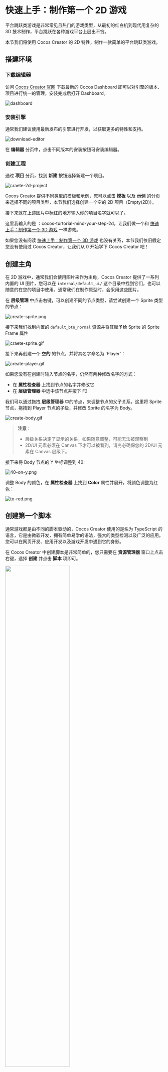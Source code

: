 # 快速上手：制作第一个 2D 游戏

平台跳跃类游戏是非常常见且热门的游戏类型，从最初的红白机到现代用复杂的 3D 技术制作，平台跳跃在各种游戏平台上层出不穷。

本节我们将使用 Cocos Creator 的 2D 特性，制作一款简单的平台跳跃类游戏。

## 搭建环境

### 下载编辑器

访问 [Cocos Creator 官网](https://www.cocos.com/creator-download) 下载最新的 Cocos Dashboard 即可以对引擎的版本、项目进行统一的管理，安装完成后打开 Dashboard。

![dashboard](images/projects.png)

### 安装引擎

通常我们建议使用最新发布的引擎进行开发，以获取更多的特性和支持。

![download-editor](images/download-editor.png)

在 **编辑器** 分页中，点击不同版本的安装按钮可安装编辑器。

### 创建工程

通过 **项目** 分页，找到 **新建** 按钮选择新建一个项目。

![craete-2d-project](images/create-2d-empty.png)

Cocos Creator 提供不同类型的模板和示例，您可以点击 **模板** 以及 **示例** 的分页来选择不同的项目类型，本节我们选择创建一个空的 2D 项目（Empty(2D)）。

接下来就在上述图片中标红的地方输入你的项目名字就可以了。

这里我输入的是 ：cocos-turtorial-mind-your-step-2d，让我们做一个和 [快速上手：制作第一个 3D 游戏](../first-game/index.md) 一样游戏。

如果您没有阅读 [快速上手：制作第一个 3D 游戏](../first-game-2d/index.md) 也没有关系，本节我们依旧假定您没有使用过 Cocos Creator，让我们从 0 开始学下 Cocos Creator 吧！

## 创建主角

在 2D 游戏中，通常我们会使用图片来作为主角，Cocos Creator 提供了一系列内置的 UI 图片，您可以在 `internal/default_ui/` 这个目录中找到它们，也可以随意的在您的项目中使用。通常我们在制作原型时，会采用这些图片。

在 **层级管理** 中点击右键，可以创建不同的节点类型，请尝试创建一个 Sprite 类型的节点：

![create-sprite.png](images/create-sprite.png)

接下来我们找到内置的 `default_btn_normal` 资源并将其赋予给 Sprite 的 Sprite Frame 属性

![craete-sprite.gif](images/create-sprite.gif)

接下来再创建一个 **空的** 的节点，并将其名字命名为 'Player'：

![create-player.gif](images/create-player.gif)

如果您没有在创建时输入节点的名字，仍然有两种修改名字的方式：

- 在 **属性检查器** 上找到节点的名字并修改它
- 在 **层级管理器**  中选中该节点并按下 <kbd>F2</kbd>

我们可以通过拖拽 **层级管理器** 中的节点，来调整节点的父子关系，这里将 Sprite 节点，拖拽到 Player 节点的子级，并修改 Sprite 的名字为 Body。

![create-body.gif](./images/create-body.gif)

> **注意**：
> - 层级关系决定了显示的关系，如果随意调整，可能无法被观察到
> - 2D/UI 元素必须在 Canvas 下才可以被看到，请务必确保您的 2D/UI 元素在 Canvas 层级下。

接下来将 Body 节点的 Y 坐标调整到 40:

![40-on-y.png](images/40-on-y.png)

调整 Body 的颜色，在 **属性检查器** 上找到 **Color** 属性并展开，将颜色调整为红色：

![to-red.png](images/to-red.png)

## 创建第一个脚本

通常游戏都是由不同的脚本驱动的，Cocos Creator 使用的是名为 TypeScript 的语言，它是由微软开发，拥有简单易学的语法，强大的类型检测以及广泛的应用。 您可以在网页开发、应用开发以及游戏开发中遇到它的身影。

在 Cocos Creator 中创建脚本是非常简单的，您只需要在 **资源管理器** 窗口上点击右键，选择 **创建** 并点击 **脚本** 项即可。

<img src='./images/create-fist-script.png' width='64%' height='64%'></img>

通常我们会选择创建一个新的目录来存放这些脚本，接下来我们将创建一个名为 'Scripts' 的目录并新建一个名为 `PlayerController` 的脚本用于控制角色：

![create-scripts.gif](images/create-scripts.gif)

这样由引擎模板创建的脚本为组件，它的代码如下：

```ts
import { _decorator, Component, Node } from 'cc';
const { ccclass, property } = _decorator;

@ccclass('PlayerController')
export class PlayerController extends Component {
    start() {

    }

    update(deltaTime: number) {
        
    }
}
```

**组件** 必须要挂载在某个节点上才会生效，因此尝试将 PlayerController 脚本拖拽到 Player 节点的 **属性检查器上**：

![add-player-controller.gif](images/add-player-controller.gif)

> 您也可以点击 **Add Component** 按钮来添加不同的组件。
> 由于 `Node` 这个类名在 TypeScript 内置库内也有同名的类，因此需要注意在导入时需要确保导入的是 `cc` 命名空间下的 `Node`，代码示例如下：
> `import { _decorator, Component, Node } from 'cc'`

## 制作地图

在 2D 游戏里面，地图同样的也可以用图片来代替。实际上，在 2D 游戏里面绝大多数的可见物都可以用图像来描述。这也是 2D 游戏比 3D 游戏简单的地方，所以通常最开始学习时，我们可以考虑从 2D 部分开始。

我们根据上述创建角色 Body 的步骤创建一个地图块，并将其命名为 Box，并使其大小和角色一致。

- 在 **层级管理器** 里面点击右键创建一个新的精灵（Sprite）节点并选择将 **Sprite Frame** 属性配置为 default_btn_normal
- 修改其名字为 Box

    ![create-box.png](images/create-box.png)

### 预制体

预制体是引擎的一种特殊资源，它可以将节点作为一种资源持久化的保存在 **资源管理器** 里面，这样就可以复用到其他情景。

制作预制体的方法也比较简单，我们只需找到刚刚制作的 Box 节点，拖拽它到 **资源管理器** 里面。

场景内的 Box 节点，运行游戏之前可以将它删除。

![create-box-prefab.gif](images/create-box-prefab.gif)

> 一般来说，我们会用不同的目录来存放不同类型的资源，保持您的工程目录干净整洁是非常好的习惯！

### 保存场景

引擎必须要一个场景才可以正常运行，目前我们编辑的场景是未经保存的，在 **资源管理器** 里面创建一个名为 Scene 的目录用于保存场景：

![scene-dir.png](images/scene-dir.png)

按下 <kbd>Ctrl</kbd> + <kbd>S</kbd>，在首次保存场景时会弹出保存的界面，之后我们输入 game，并将其保存在 Scene 目录下：

![save-scene.png](images/save-scene.png)

此时场景就保存完毕，我们可以在 **资源管理器** 内看到场景资源，以后任何的修改都可以通过按下 <kbd>Ctrl</kbd> + <kbd>S</kbd> 来保存到 game 这个场景内。

![saved-scene.png](images/saved-scene.png)

此时就可以观察到整个场景的状态，红色用于代表玩家而白色代表地面的地块。

![scene.png](images/scene.png)

> 记得随时保存你的场景，以避免在断电或不可预知的情况下的内容丢失。

## 完善角色

虽然我们角色已经制作好了，但是它完全不能动起来，也没有任何代码可以驱动它。因此我们接下来将从这两个方
面努力去完善角色。

### 让角色动起来

对于角色，我们的策略是：

- 当前鼠标被按下时，角色开始跳跃
- 当角色跳跃一定的时间后，结束跳跃过程

因此我们可以在脚本中添加一些方法，用于完善角色的行为：

- 监听鼠标输入

    ```ts
    onMouseUp(event: EventMouse) {}
    ```

- 根据步数跳跃：

    ```ts
    jumpByStep(step: number) {}
    ```

- 根据每次的更新来计算角色最新的位置：

    ```ts
    update (deltaTime: number) {}
    ```

接下来我们来完善这些方法：

#### 监听输入

Cocos Creator 支持鼠标、键盘、触摸以及游戏手柄等硬件，并将其封装在了 `input` 这个类里面，我们可以通过如下的代码来监听输入：

```ts
start () {
    input.on(Input.EventType.MOUSE_UP, this.onMouseUp, this);
}
```

> `input` 和 `Input` 是实例和类型的区别。

上述代码将监听鼠标弹起的事件并调用 `onMouseUp` 这个方法。

在 `onMouseUp` 这个方法内，我们通过判断鼠标是左键还是右键被按下，来确定要跳几步：

```ts
onMouseUp(event: EventMouse) {
    if (event.getButton() === 0) {
        this.jumpByStep(1);
    } else if (event.getButton() === 2) {
        this.jumpByStep(2);
    }
}
```

`getButton` 方法会在鼠标左键被按下时返回 0，而右键则是 2。

#### 移动角色

对于大多数游戏角色来说，动起来的概念就是将其位置发生变化，对于匀速移动的物体，它移动后的位置应该是如下描述的：

```txt
P_1 = P_0 + v*t
```

> 也就是 最终位置 = 当前位置 + 平均速度 * 时间间隔

因此我们可以通过计算上一次物体的位置，再加上速度和时间的乘积即可。而时间间隔我们采用 `update` 方法里面的 `deltaTime` 参数。

```ts
update (deltaTime: number) {}
```

> `update` 方法会被引擎以一定的时间间隔调用，比如帧率为 30 每秒时，则每秒会调用 `update` 30 次，这个方法的作用是为了能够通过特定的时间间隔来尽量模拟现实中时间连续的现象。

这里我们整理下角色移动所需要的一些信息：

- 是否开始跳跃： `_startJump`，用于判断角色是否在跳跃状态
- 跳跃步数：一步或者两步 `_jumpStep`，用于记录鼠标的输入，并将其转化为数值。因为我们规定角色最多只能跳两步，那么它可能是 1 或者 2。
- 跳跃时间：`_jumpTime`，这个数值类型的变量用于记录整个跳跃的时长
- 当前的跳跃时间：`_curJumpTime`，每次跳跃前，将这个值置为 0，在更新时进行累计并和 `_jumpTime` 进行对比，如果超过了 `_jumpTime`，那么我们认为角色完成了一次完整的跳跃
- 移动速度：`_curJumpSpeed`，用于记录跳跃时的移动速度
- 当前的位置：`_curPos`，记录和计算角色的当前位置
- 位移： `_deltaPos`，每一帧我们都需要记录下位置和时间间隔的乘积，我们将用它来存储计算结果
- 目标位置：`_targetPos`，最终的落点，我们将在跳跃结束时将角色移动这个位置以确保最终的位置正确，这样可以处理掉某些误差的情况

在 PlayerController 中添加上述的属性：

```ts
private _startJump: boolean = false;
private _jumpStep: number = 0;
private _curJumpTime: number = 0;
private _jumpTime: number = 0.1;
private _curJumpSpeed: number = 0;
private _curPos: Vec3 = new Vec3();
private _deltaPos: Vec3 = new Vec3(0, 0, 0);
private _targetPos: Vec3 = new Vec3();   
```

那么我们要做的事情很容易这么做：

- 在 `jumpByStep` 里面计算出角色要移动所必须的信息
- 在 `update` 里面执行角色运动的行为

那么代码就可以填充为：

```ts
jumpByStep(step: number) {
    if (this._startJump) {
        return;
    }
    this._startJump = true;  // 标记开始跳跃
    this._jumpStep = step; // 跳跃的步数 1 或者 2
    this._curJumpTime = 0; // 重置开始跳跃的时间
    this._curJumpSpeed = this._jumpStep / this._jumpTime; // 根据时间计算出速度
    this.node.getPosition(this._curPos); // 获取角色当前的位置
    Vec3.add(this._targetPos, this._curPos, new Vec3(this._jumpStep, 0, 0));    // 计算出目标位置
}
```

Vec3 是 三维矢量 Vector3 的缩写，这个类会提供三维矢量的存储和一些计算的方法。其中 `Vec3.add` 是它提供的静态方法，用于计算两个向量相加，并将结果存储在第一个参数 `_targetPos` 里面。

不是 2D 游戏吗？为什么要操作 Vector3。虽然我们在编辑器看到的位置信息都是 2D 的但是在引擎中的计算都是实际上以 3D 为基础的，因此在计算是都会采用三维矢量作为运算位置的基础。

接下来将计算在跳跃状态下，角色的移动，非跳跃状态我们什么都不做保持静止就可以：

```ts
update (deltaTime: number) {
    if (this._startJump) {
        this._curJumpTime += deltaTime; // 累计总的跳跃时间
        if (this._curJumpTime > this._jumpTime) { // 当跳跃时间是否结束
            // end 
            this.node.setPosition(this._targetPos); // 强制位置到终点
            this._startJump = false;               // 清理跳跃标记
        } else {
            // tween
            this.node.getPosition(this._curPos); 
            this._deltaPos.x = this._curJumpSpeed * deltaTime; //每一帧根据速度和时间计算位移
            Vec3.add(this._curPos, this._curPos, this._deltaPos); // 应用这个位移
            this.node.setPosition(this._curPos); // 将位移设置给角色
        }
    }
}
```

此时如果点击 ![preview-menu.png](images/preview-menu.png) 已经可以看到角色的运动了。

![without-scale.gif](images/without-scale.gif)

需要注意一点，在 2D 世界里面，如果位移一个单位，那么这个位置不会很明显，这是因为我们的 Cavans 设定为  960 x 640, 因此横向移动 1 个单位，它相当于移动 Canvas 的 1/960。

因此我们要对移动的单位进行放大，这里可以在 PlayerController 上面添加一个用于记录放大比的常量：

```ts

export const BLOCK_SIZE = 40; // 添加一个放大比

@ccclass("PlayerController")
// 其他代码略
```

注意这里我们添加了一个常量 `BLOCK_SIZE` 并使其等于 40 和角色以及方块的大小一致。

将 `jumpByStep` 修改为：

```ts
jumpByStep(step: number) {
    if (this._startJump) {
        return;
    }
    this._startJump = true;
    this._jumpStep = step;
    this._curJumpTime = 0;
    this._curJumpSpeed = this._jumpStep * BLOCK_SIZE/ this._jumpTime;
    this.node.getPosition(this._curPos);
    Vec3.add(this._targetPos, this._curPos, new Vec3(this._jumpStep* BLOCK_SIZE, 0, 0));    
}
```

再次启动游戏可以看到正常的移动速度了：

![with-scale.gif](images/with-scale.gif)

此时 `PlayerController` 代码如下：

```ts
import { _decorator, Component, Vec3, EventMouse, input, Input } from "cc";
const { ccclass, property } = _decorator;

export const BLOCK_SIZE = 40;

@ccclass("PlayerController")
export class PlayerController extends Component {

    private _startJump: boolean = false;
    private _jumpStep: number = 0;
    private _curJumpTime: number = 0;
    private _jumpTime: number = 0.1;
    private _curJumpSpeed: number = 0;
    private _curPos: Vec3 = new Vec3();
    private _deltaPos: Vec3 = new Vec3(0, 0, 0);
    private _targetPos: Vec3 = new Vec3();

    start () {
        input.on(Input.EventType.MOUSE_UP, this.onMouseUp, this);
    }

    reset() {
    }   

    onMouseUp(event: EventMouse) {
        if (event.getButton() === 0) {
            this.jumpByStep(1);
        } else if (event.getButton() === 2) {
            this.jumpByStep(2);
        }

    }

    jumpByStep(step: number) {
        if (this._startJump) {
            return;
        }
        this._startJump = true;
        this._jumpStep = step;
        this._curJumpTime = 0;
        this._curJumpSpeed = this._jumpStep * BLOCK_SIZE/ this._jumpTime;
        this.node.getPosition(this._curPos);
        Vec3.add(this._targetPos, this._curPos, new Vec3(this._jumpStep* BLOCK_SIZE, 0, 0));    
    }
   
    update (deltaTime: number) {
        if (this._startJump) {
            this._curJumpTime += deltaTime;
            if (this._curJumpTime > this._jumpTime) {
                // end
                this.node.setPosition(this._targetPos);
                this._startJump = false;              
            } else {
                // tween
                this.node.getPosition(this._curPos);
                this._deltaPos.x = this._curJumpSpeed * deltaTime;
                Vec3.add(this._curPos, this._curPos, this._deltaPos);
                this.node.setPosition(this._curPos);
            }
        }
    }
}
```

### 制作动画

Cocos Creator 支持多种动画效果，比如常见的关键帧动画、Spine 以及龙骨等动画格式。

通常我们在制作 2D 动画时，有几种办法：

- 关键帧动画：通过引擎制作，常用于如 UI 动画、序列帧动画等
- 骨骼动画：通过第三方 2D 动作制作工具导出并使用

本教程中我们会使用关键帧动画来制作角色的跳跃效果。

首先在角色的 Body 节点上，增加一个 Animation 的组件：

![add-animation.png](images/add-animation.png)

在 **资源管理器** 内新建 Animation 的目录，并创建一个名为 oneStep 的动画剪辑。

![create-clip-onestep.gif](images/create-clip-onestep.gif)

在 **层级管理器** 里面选中 Body 节点，并将 oneStep 拖拽到 **Clips** 属性上：

![assign-clip.gif](images/assign-clip.gif)

在编辑器下方控制台处切换到 **动画** 分页并点击下方的 **进入编辑模式** 按钮：

![enter-anim-editing-mode.png](images/enter-anim-editing-mode.png)

在动画编辑器里面，可以添加不同的动画轨道。

![add-position-track.png](images/add-position-track.png)

添加完成 postion 这个轨道以后，就可以添加不同的关键帧，添加方式也比较简单，我们可以在编辑模式下，只要在场景中或者属性检查器内修改物体的位置，此时如果动画轨道上没有关键帧，则会在轨道上添加一个新的关键帧。

这里我们将指向当前帧的指针拖拽到不同位置，并改变物体的位置，此时就会创建新的关键帧。

![add-keyframes.gif](images/add-keyframes.gif)

布局下列的关键帧：

- 0 帧：位置信息为：[0,40]
- 10 帧: 位置信息为：[0,120]
- 20 帧: 位置信息为：[0,40]

> 记得点击 **保存** 按钮对动画剪辑进行保存。

可以通过点击 **播放** 按钮在场景中预览动画。

![preview-oneStep.gif](images/preview-oneStep.gif)

参考 oneStep 动画的制作过程，制作 twoStep 动画。

![create-twostep.gif](images/create-twostep.gif)

### 播放动画

在制作好动画之后，我们可以驱动 PlayerController 来播放动画，播放动画的代码很简单：

```ts
animation.play('oneStep');
```

- animation 是 Body 动画的动画组件的 ‘引用’。
- play 指的是播放动画的方法，它的参数是我们之前创建好的 oneStep 这个动画剪辑，在 Cocos Creator 中，如果要播放对应的动画，必须将该动画配置在 Animation 组件的 Clips 属性内

在 PlayerController 中将如下的代码：

```ts
@property(Animation)
BodyAnim:Animation = null;
```

添加的位置如下：

```ts
@ccclass("PlayerController")
export class PlayerController extends Component {

    @property(Animation)
    BodyAnim:Animation = null;
    ...
}
```

注意：如果发现 Aniamtion 无法拖动或不显示，请检查该文件的 import 段是否已添加 Animation 的导入，代码示例如下：

```ts
import { Animation } from "cc";
```

这里我们给 BodyAnim 添加了一个名为 `@property` 的属性，这样的语法被称为 [装饰器](../../scripting/decorator.md)，这里的 `@property` 可以帮助编辑器，使其将 BodyAnim 在编辑器内视为 Animation 类型。

如果这里代码没有编译通过，请查看是否有 `const { ccclass, property } = _decorator;` 代码，这里的语句将会正确的将 `property` 方法导出，完整的导出如下：

```ts
import { _decorator, Component, Vec3, EventMouse, input, Input, Animation } from "cc";
const { ccclass, property } = _decorator;

```

> **注意**：TypeScript 的内置库和 Cocos Creator 都有名为 Animation 的类，请确保上述代码中 `import { ... } from "cc"` 包含 Animation。

在 `jumpByStep` 方法内，添加如下的代码：

```ts
if (this.BodyAnim) {
    if (step === 1) {
        this.BodyAnim.play('oneStep');
    } else if (step === 2) {
        this.BodyAnim.play('twoStep');
    }
}
```

此时的 `jumpByStep` 看起来是这样的：

```ts
jumpByStep(step: number) {
    if (this._startJump) {
        return;
    }
    this._startJump = true;
    this._jumpStep = step;
    this._curJumpTime = 0;
    this._curJumpSpeed = this._jumpStep * BLOCK_SIZE/ this._jumpTime;
    this.node.getPosition(this._curPos);
    Vec3.add(this._targetPos, this._curPos, new Vec3(this._jumpStep* BLOCK_SIZE, 0, 0));  
    
    if (this.BodyAnim) {
        if (step === 1) {
            this.BodyAnim.play('oneStep');
        } else if (step === 2) {
            this.BodyAnim.play('twoStep');
        }
    }
}
```

回到编辑器，此时可以通过拖拽的方式添加 BodyAnim 到 PlayerController 上：

![assign-body-anim.gif](images/assign-body-anim.gif)

点击运行游戏，点击鼠标都可以看到角色正常的跳起来：

![preview-anim.gif](images/preview-anim.gif)

如果仔细观察的话，现在我们使用的是统一的 `_jumpTime = 0.1`，实际上两个动画的时长并不一致，因此可以看到如上图奇怪的动画效果，可以通过获取动画剪辑的时长来动态调整 `_jumpTime`。
这里举个例子：

```ts
const oneStep = 'oneStep';
const state = this.BodyAnim.getState(oneStep);        
this._jumpTime = state.duration;
```

twoStep 动画和上文代码类似，最终的 `jumpByStep` 方法如下所示：

```ts
jumpByStep(step: number) {
    if (this._startJump) {
        return;
    }
    this._startJump = true;
    this._jumpStep = step;
    this._curJumpTime = 0;

    const clipName = step == 1 ? 'oneStep' : 'twoStep';
    const state = this.BodyAnim.getState(clipName);
    this._jumpTime = state.duration;

    this._curJumpSpeed = this._jumpStep * BLOCK_SIZE/ this._jumpTime;
    this.node.getPosition(this._curPos);
    Vec3.add(this._targetPos, this._curPos, new Vec3(this._jumpStep* BLOCK_SIZE, 0, 0));  
    
    if (this.BodyAnim) {
        if (step === 1) {
            this.BodyAnim.play('oneStep');
        } else if (step === 2) {
            this.BodyAnim.play('twoStep');
        }
    }
}
```

> 这里使用到了三元表达式 `condition ? A:B` 相当于条件满足时调用 A 反之调用 B

![jumptime-with-duration.gif](images/jumptime-with-duration.gif)

## 游戏管理器（GameManager）

在游戏中，我们可以通过手动布置 Box 节点来生成地图，但是这样的话地图就是固定了，为了让每次开始游戏的地图有变化并为玩家提供一些惊喜，可以选择通过动态生成方块的方式来创建地图。

这样我们就需要将生成的过程和结果保存起来，一般情况为了保存游戏的数据，我们需要创建一些类来辅助这类工作。这样的类我们称之为 **Manager** 管理器。

在 **资源管理器** 的 **Scripts** 目录内，点击右键创建新的 TypeScript 组件并将其命名为： **GameManager**。

> 在 Cocos Creator 内创建组件时会同时确定组件内根据模板生成的内容。
> 如果您在不熟悉的情况下输入了错误的名字，可以选择删除再重新创建一个新的文件。
> 如果只是修改文件名，不修改里面的内容，会导致类名与文件名不一致，而无法在 **属性检查器** 内找到对应的类。

创建好 GameManager 之后，我们可以将其挂载在场景内任何一个节点上，但出于清晰的考虑我们一般会选择创建一个同名的节点，并将 GameManager 挂载在它上面：

![create-game-manager.png](images/create-game-manager.png)

首先我们需要让 GameManager 知道它应该用哪个资源作为地图块来创建，因此我们可以在代码中添加 `boxPrefab` 来指向我们之前已经创建好的 Box 预制体。

```ts
@property({type: Prefab})
public boxPrefab: Prefab|null = null;
```

> @property 依旧是装饰器的用法，如果你不记得了，可以回到之前角色 **播放动画** 部分。

将上述的代码添加下如下位置：

```ts
import { _decorator, Component, Prefab } from 'cc';
const { ccclass, property } = _decorator;

@ccclass('GameManager')
export class GameManager extends Component {

    @property({type: Prefab})
    public boxPrefab: Prefab|null = null;

    start(){}

    update(dt: number): void {
        
    }
}
```

之后回到编辑器并将 Box 预制体拖拽到 GameManager 上：

![assign-box-prefab.gif](images/assign-box-prefab.gif)

我们可以用一个数值类型的数组来存储当前的位置到底是方块还是坑，但实际上有更好的办法，我们声明如下的枚举，用 `BT_NONE` 来表示坑，而 `BT_STONE` 来表示方块，这样的表示会让我们的代码更加的易读。

```ts
enum BlockType{
    BT_NONE,
    BT_STONE,
};
```

在 TypeScript 里面您可以将这个枚举放在类的上面，这样可以确保 GameManager 可以访问它，同时由于没有添加 export 关键字，这意味着这个枚举只有在 GameManager.ts 这个模块内才可以访问。

接下来我们需要生成并记录下地图的生成情况，可以声明如下的成员变量来存储它们，同时如果想要在编辑器里面配置初始化时道路的长度，可以声明一个变量 `roadLength` 来记录：

```ts
import { _decorator, CCInteger, Component, Prefab } from 'cc';
const { ccclass, property } = _decorator;

enum BlockType{
    BT_NONE,
    BT_STONE,
};

@ccclass('GameManager')
export class GameManager extends Component {

    @property({type: Prefab})
    public boxPrefab: Prefab|null = null;
    @property({type: CCInteger})
    public roadLength: number = 50;
    private _road: BlockType[] = [];

    start() {
       
    }  
}
```

> 用数组来存储这些地图数据是很好的主意，因为数组可以进行快速的访问，我们可以通过索引很快查询到某个位置是方块还是坑。

填充地图的流程是这样的：

- 每次生成时，需要将上次的结果清除
- 第一个地块永远是方块，保证角色不会掉下去
- 由于我们的角色可以选择跳 1 个方块或者 2 个方块，和某个戴红帽子穿背带裤家伙比起来太弱鸡了，因此坑最多不应该连续超过 2 个，也就意味着如果前面 1 个地块是坑，那么接下来的地块必须是方块

接下来为 `GameManager` 添加几个方法：

- 生成地图的方法：

    ```ts
    generateRoad() {

        this.node.removeAllChildren();

        this._road = [];
        // startPos
        this._road.push(BlockType.BT_STONE);

        for (let i = 1; i < this.roadLength; i++) {
            if (this._road[i - 1] === BlockType.BT_NONE) {
                this._road.push(BlockType.BT_STONE);
            } else {
                this._road.push(Math.floor(Math.random() * 2));
            }
        }
        
        for (let j = 0; j < this._road.length; j++) {
            let block: Node | null = this.spawnBlockByType(this._road[j]);
            if (block) {
                this.node.addChild(block);
                block.setPosition(j * BLOCK_SIZE, 0, 0);
            }
        }
    }
    ```

    > `Math.floor`： 这个方法是 TypeScript 数学库的方法之一：我们知道 floor 是地板的意思，这表示取这个方法参数的 "地板"，也就是向下取整。
    > `Math.random`：同样 random 也是标准数学库的方法之一，用于随机一个 0 到 1 之间的小数，注意取值范围是 [0, 1)。
    > 所以 `Math.floor(Math.random() * 2)` 这段代码的意思很简单，就是从 [0, 2) 中随机取 1个数并向下取整，得到的结果是 0 或者 1，恰好和 枚举 `BlockType` 中声明的 `BT_NONE` 和 `BT_STONE` 对应。
    > 顺便说一句，在 TypeScript 的枚举中，如果你没有给枚举赋值，那么枚举的值会顺序的从 0 开始分配。

    通过 `spawnBlockByType` 来生成新的方块并将它通过 `setPosition` 方法放置到合适的位置。

    > 在 Cocos Creator 中，设置节点的位置需要使用 `setPosition` 方法或者 `set position` 这样的读取器。

- 根据 `BlockType` 生成方块：

    ```ts
    spawnBlockByType(type: BlockType) {
        if (!this.boxPrefab) {
            return null;
        }

        let block: Node|null = null;
        switch(type) {
            case BlockType.BT_STONE:
                block = instantiate(this.boxPrefab);
                break;
        }

        return block;
    }
    ```

    通过 `BlockType` 来确定是否要真的创建这个方块，当然只在 `type` 为 `BT_STONE` 的时候我们通过 `instantiate` 方法来创建方块，其他情况下，返回一个空值。

    > `instantiate`: 是 Cocos Creator 提供的克隆预制体的方法。当然它不仅能克隆预制体，你甚至可以用它克隆别的类型比如某个对象！

此时如果我们在 `GameManager` 的 `start` 内调用 `generateRoad` 来创建地图：

```ts
start() {
    this.generateRoad()
}  
```

运行游戏后可以观察到地图的生成的情况：

![gen-road.png](images/gen-road.png)

## 相机和卷轴

2D 横版游戏中必须要处理卷轴问题，所谓的卷轴就是相机随着角色的运动而运动，导致看到的场景不太一样的情况。

为了实现卷轴，我们需要允许 Camera 可以移动并不在强制和 Canvas 对齐，取消 Canvas 节点上 `cc.Canvas` 组件的 **Align Canvas With Screen** 属性：

![setup-scroll.gif](./images/setup-scroll.gif)

此时运行游戏就可以观察到相机的跟随情况：

![scroll.gif](images/scroll.gif)

## 菜单制作

对于大多数游戏来说，UI 都是比较重要的部分，通过 UI 的提示，可以让玩家知道某些游戏内的信息，让玩家选择不同的游戏策略。

2D 游戏类型下，我们本身有一个名为 Canvas 的节点的，但是这个节点我们将只会拿它来作为角色、地图和游戏逻辑的父节点。因为 Cavans 的相机会移动，如果依然使用 Canvas 的相机，会导致 UI 无法渲染，所以我们必须创建一个新的 Canvas 来作为 UI 的容器。

在 **层级管理器** 中点击右键选择创建一个新的 Canvas 并将其命名为 UICanvas：

![create-ui-canvas.png](images/create-ui-canvas.png)

![ui-canvas.png](images/ui-canvas.png)

在 UICanvas 上点击右键并创建一个空的节点命名为 'StartMenu'，并在 StartMenu 节点下创建一个按钮将其子节点 Label 的 **String** 属性修改为 Play。

![create-start-menu.png](images/create-start-menu.png)

之后可以添加一个背景框和一些文本提示用于提示用户游戏的操作是怎么样的：

选中 StartMenu 点击右键创建一个 Sprite，将其名字修改为 Bg，从 **资源管理器** 的 internal 目录内，找到 default_panel 资源并赋予给 Bg 的 **Sprite Frame** 属性，调整 **Type** 为 **SLICED**，并调整好 Bg 的 UITransform 内的 Content Size 属性：

![create-bg.gif](images/create-bg.gif)

在 StartMenu 下方创建一个名为 Title 的 Label，并修改其属性如下所示：

![create-title.png](images/create-title.png)

继续创建一些 Label 用于描述游戏的玩法：

![create-tip.png](images/create-tip.png)

同理添加一个 Label 用于代表角色走了几步，注意 Step 这个 Label 不要作为 StartMenu 的子节点：

![step.png](images/step.png)

接下来我们就可以完善整个游戏逻辑。

## 游戏状态

我们游戏有三种状态，初始化、游戏中、游戏重置或者结算，和下棋类似，大部分游戏都可以粗略分解为这样的三个状态。

因此我们也可以定义这样的枚举来描述游戏状态。

```ts
enum GameState{
    GS_INIT,
    GS_PLAYING,
    GS_END,
};
```

将上述的代码放在枚举 `BlockType` 附近。

这里我们为 GameManager 添加一个 `setCurState` 的方法提供给外界，使其可以用于控制游戏的状态：

```ts
setCurState (value: GameState) {
    switch(value) {
        case GameState.GS_INIT:            
            break;
        case GameState.GS_PLAYING:           
            break;
        case GameState.GS_END:
            break;
    }
}
```

添加一个 `init` 方法用于表示进入到 GS_INIT 时游戏的处理：

```ts
init() {}
```

同时在 `setCurState` 的时候调用它：

```ts
setCurState (value: GameState) {
    switch(value) {
        case GameState.GS_INIT:            
            this.init();
            break;
        case GameState.GS_PLAYING:           
            break;
        case GameState.GS_END:
            break;
    }
}
```

为了在游戏开始时不让用户操作角色，而在游戏进行时让用户操作角色，我们需要动态地开启和关闭角色对鼠标消息的监听。在 `PlayerController` 脚本中做如下修改：

```ts
start () {
    //input.on(Input.EventType.MOUSE_UP, this.onMouseUp, this);
}

setInputActive(active: boolean) {
    if (active) {
        input.on(Input.EventType.MOUSE_UP, this.onMouseUp, this);
    } else {
        input.off(Input.EventType.MOUSE_UP, this.onMouseUp, this);
    }
}
```

此时的 GameManager 看起来是这样的：

```ts
import { _decorator, CCInteger, Component, instantiate, Node, Prefab } from 'cc';
import { BLOCK_SIZE, PlayerController } from './PlayerController';
const { ccclass, property } = _decorator;

enum BlockType{
    BT_NONE,
    BT_STONE,
};

enum GameState{
    GS_INIT,
    GS_PLAYING,
    GS_END,
};

@ccclass('GameManager')
export class GameManager extends Component {

    @property({type: Prefab})
    public boxPrefab: Prefab|null = null;
    @property({type: CCInteger})
    public roadLength: number = 50;
    private _road: BlockType[] = [];

    start() {
        this.setCurState(GameState.GS_INIT); // 第一初始化要在 start 里面调用
    }    

    init() {       
        this.generateRoad();        
    }

    setCurState (value: GameState) {
        switch(value) {
            case GameState.GS_INIT:
                this.init();
                break;
            case GameState.GS_PLAYING:                
                
                break;
            case GameState.GS_END:
                break;
        }
    }

    generateRoad() {

        this.node.removeAllChildren();

        this._road = [];
        // startPos
        this._road.push(BlockType.BT_STONE);

        for (let i = 1; i < this.roadLength; i++) {
            if (this._road[i - 1] === BlockType.BT_NONE) {
                this._road.push(BlockType.BT_STONE);
            } else {
                this._road.push(Math.floor(Math.random() * 2));
            }
        }
        
        for (let j = 0; j < this._road.length; j++) {
            let block: Node | null = this.spawnBlockByType(this._road[j]);
            if (block) {
                this.node.addChild(block);
                block.setPosition(j * BLOCK_SIZE, 0, 0);
            }
        }
    }

    spawnBlockByType(type: BlockType) {
        if (!this.boxPrefab) {
            return null;
        }

        let block: Node | null = null;
        switch (type) {
            case BlockType.BT_STONE:
                block = instantiate(this.boxPrefab);
                break;
        }

        return block;
    }
}
```

接下来我们分析下在每个状态下所需要处理的事情：

- GS_INIT：状态下需要初始化地图、将角色放回到初始点、显示游戏的UI，因此在属性中下列属性：

    ```ts
    @property({ type: Node })
    public startMenu: Node | null = null; // 开始的 UI
    @property({ type: PlayerController }) 
    public playerCtrl: PlayerController | null = null; // 角色控制器
    @property({type: Label}) 
    public stepsLabel: Label|null = null; // 计步器
    ```

    在 `init` 方法中需要做如下的处理：

    ```ts
    init() {       
        if (this.startMenu) {
            this.startMenu.active = true;
        }

        this.generateRoad();

        if (this.playerCtrl) {
            this.playerCtrl.setInputActive(false);
            this.playerCtrl.node.setPosition(Vec3.ZERO);
            this.playerCtrl.reset();
        }
    }
    ```

    init 时我们先显示 StartMenu、创建地图以及重设角色的位置和状态并禁用角色输入。

- GS_PLAYING：在状态下隐藏 StartMenu、重设计步器的数值以及启用用户输入：

    ```ts
    if (this.startMenu) {
        this.startMenu.active = false;
    }

    if (this.stepsLabel) {
        this.stepsLabel.string = '0';   // 将步数重置为0
    }

    setTimeout(() => {      //直接设置active会直接开始监听鼠标事件，做了一下延迟处理
        if (this.playerCtrl) {
            this.playerCtrl.setInputActive(true);
        }
    }, 0.1);
    ```

- GS_END：暂时没有什么好添加的，当然您可以根据喜好添加一些结算用的逻辑让游戏看起来更完善

回到编辑器，绑定好 GameManager 需要的属性：

![bind-manager.png](images/bind-manager.png)

### 绑定按钮事件

在 GameManager 内添加如下的方法，用于响应 Play 按钮按下的事件：

```ts
onStartButtonClicked() {    
    this.setCurState(GameState.GS_PLAYING);
}
```

回到编辑器，找到开始按钮，并在 **Click Events** 属性后的输入框内输入 1，然后找到 GameManager 节点并拖拽到下方的 cc.Node 属性内，之后从第二栏的下拉中找到 GameManager 脚本，再从第三栏中选择 `onStartButtonClicked` 事件。

![click-event.gif](images/click-event.gif)

此时已可以正常的开始玩游戏：
> #### 注意：如果你运行游戏后发现 UI 出现重影，请查阅本文的 `层级` 章节解决问题。

![start-game-without-result.gif](./images/start-game-without-result.gif)

接下来就来处理掉到坑里后游戏失败的情况。

### 监听跳跃结束

在 PlayerController 里面添加一个属性用于记录角色当前为多少步：

```ts
private _curMoveIndex: number = 0;
```

在 `reset` 方法中重置这个属性：

```ts
reset() {
    this._curMoveIndex = 0;
    this.node.getPosition(this._curPos);
    this._targetPos.set(0,0,0);
}   
```

在 `jumpByStep` 中将这个步数增加，每次的增量是输入的步数：

```ts
jumpByStep(step: number) {
    if (this._startJump) {
        return;
    }
    this._startJump = true;
    this._jumpStep = step;
    this._curJumpTime = 0;
    this._curJumpSpeed = this._jumpStep * BLOCK_SIZE/ this._jumpTime;
    this.node.getPosition(this._curPos);
    Vec3.add(this._targetPos, this._curPos, new Vec3(this._jumpStep* BLOCK_SIZE, 0, 0));  
    
    if (this.BodyAnim) {
        if (step === 1) {
            this.BodyAnim.play('oneStep');
        } else if (step === 2) {
            this.BodyAnim.play('twoStep');
        }
    }

    this._curMoveIndex += step;
}
```

在 PlayerController 中添加一个监听跳跃结束的方法：

```ts
onOnceJumpEnd() {
    this.node.emit('JumpEnd', this._curMoveIndex);
}
```

该方法派发了一个名为 `JumpEnd` 的事件，并将 `_curMoveIndex` 作为参数传递出去。

并在 PlayerController 的 `update` 方法中调用：

```ts
update (deltaTime: number) {
    if (this._startJump) {
        this._curJumpTime += deltaTime;
        if (this._curJumpTime > this._jumpTime) {
            // end
            this.node.setPosition(this._targetPos);
            this._startJump = false;      
            this.onOnceJumpEnd();        
        } else {
            // tween
            this.node.getPosition(this._curPos);
            this._deltaPos.x = this._curJumpSpeed * deltaTime;
            Vec3.add(this._curPos, this._curPos, this._deltaPos);
            this.node.setPosition(this._curPos);
        }
    }
}
```

回到 GameManager 并增加以下的处理：

- 增加一个 `onPlayerJumpEnd` 的方法

    ```ts
    onPlayerJumpEnd(moveIndex: number) {
     
    }
    ```

- 在 `start` 中监听 `` 的事件：

    ```ts
    start() {        
        this.setCurState(GameState.GS_INIT);
        this.playerCtrl?.node.on('JumpEnd', this.onPlayerJumpEnd, this);
    }
    ```

    可以看到这里我们使用的 `this.playerCtrl?.node` 也就是 PlayerController 的节点来接收事件，在 Cocos Creator 中，某个节点派发的事件，只能用这个节点的引用去监听。

- 增加一个用于判定角色是否跳跃到坑或者跳完所有地块的方法：

    ```ts
    checkResult(moveIndex: number) {
        if (moveIndex < this.roadLength) {
            if (this._road[moveIndex] == BlockType.BT_NONE) {   //跳到了空方块上
                
                this.setCurState(GameState.GS_INIT)
            }
        } else {    // 跳过了最大长度            
            this.setCurState(GameState.GS_INIT);
        }
    }
    ```

- 填充 `onPlayerJumpEnd` 如下：

    ```ts
    onPlayerJumpEnd(moveIndex: number) {
        if (this.stepsLabel) {
            this.stepsLabel.string = '' + (moveIndex >= this.roadLength ? this.roadLength : moveIndex);
        }
        this.checkResult(moveIndex);
    }
    ```

    上述的方法更新的计步器并检查角色是调到坑里面还是跳所有的方块，如果满足这两个条件，则重置整个游戏逻辑。

## 层级

在 2D 中我们需要小心的规划物体的层级以确保显示正确的内容。

此时如果我们启动游戏，则可以看到重叠的现象，这是因为 UICanvas 下的相机也绘制了 Canvas 下的内容：

![layer-error.png](images/layer-error.png)

为了解决这个问题我们可以做如下的处理：

- 将 Canvas 下相关的节点层级修改为 DEFAULT：

    ![layer-default.png](images/layer-default.png)

- 将 Box 这个资源的层级修改为 DEFAULT：

    ![box-layer.png](images/box-layer.png)

    双击该预制体就可以进入到预制体编辑器界面，修改后记得点击场景视图内的 **保存** 按钮保存预制体的变更。

    ![save-prefab.png](images/save-prefab.png)

- 修改 Canvas/Player 下的 Camera 的 **Visibility** 属性如下：

    ![cavans-camera.png](images/cavans-camera.png)

- 修改 UICavans 下的 Camera 如下：

    ![images/uicanvas-camera.png](images/uicanvas-camera.png)

再次启动游戏则显示正常：

![after-layer-setting.gif](images/after-layer-setting.gif)

## 更多功能

接下来您可以处理更多的游戏功能，比如将主角替换为序列关键帧或者通过龙骨/Spine 制作的动画，亦或者增加一些玩法和特效等等。

## 总结

至此，我们的游戏核心逻辑就全部完成了，最后我们稍微梳理下一些需要注意的地方：

- 2D / UI 节点必须放在 Canvas 下面才会显示（实际上是 RenderRoot2D，因为 Canvas 继承自 RenderRoot2D）
- 小心规划物体的层级，需要调整相机的 **Visiblity** 属性来让不同的 Canvas 分开渲染

到此为止，如果您还觉得有困难的话，或有任何意见和建议，欢迎您在 [论坛](https://forum.cocos.org/) 或 [GIT](https://github.com/cocos/cocos-docs) 联系我们。

如果您想让您的项目在移动端设备上运行，我们也准备了 [监听触摸事件](touch.md) 可以用于监听触摸事件。

## 完整代码

PlayerController：

```ts
import { _decorator, Component, Vec3, EventMouse, input, Input, Animation } from "cc";
const { ccclass, property } = _decorator;

export const BLOCK_SIZE = 40;

@ccclass("PlayerController")
export class PlayerController extends Component {

    @property(Animation)
    BodyAnim:Animation = null;

    private _startJump: boolean = false;
    private _jumpStep: number = 0;
    private _curJumpTime: number = 0;
    private _jumpTime: number = 0.1;
    private _curJumpSpeed: number = 0;
    private _curPos: Vec3 = new Vec3();
    private _deltaPos: Vec3 = new Vec3(0, 0, 0);
    private _targetPos: Vec3 = new Vec3();   
    private _curMoveIndex: number = 0;
    start () {
        //input.on(Input.EventType.MOUSE_UP, this.onMouseUp, this);
    }

    setInputActive(active: boolean) {
        if (active) {
            input.on(Input.EventType.MOUSE_UP, this.onMouseUp, this);
        } else {
            input.off(Input.EventType.MOUSE_UP, this.onMouseUp, this);
        }
    }

    reset() {
        this._curMoveIndex = 0;
        this.node.getPosition(this._curPos);
        this._targetPos.set(0,0,0);
    }   

    onMouseUp(event: EventMouse) {
        if (event.getButton() === 0) {
            this.jumpByStep(1);
        } else if (event.getButton() === 2) {
            this.jumpByStep(2);
        }

    }

    jumpByStep(step: number) {
        if (this._startJump) {
            return;
        }
        this._startJump = true;
        this._jumpStep = step;
        this._curJumpTime = 0;

        const clipName = step == 1 ? 'oneStep' : 'twoStep';
        const state = this.BodyAnim.getState(clipName);
        this._jumpTime = state.duration;

        this._curJumpSpeed = this._jumpStep * BLOCK_SIZE/ this._jumpTime;
        this.node.getPosition(this._curPos);
        Vec3.add(this._targetPos, this._curPos, new Vec3(this._jumpStep* BLOCK_SIZE, 0, 0));  
        
        if (this.BodyAnim) {
            if (step === 1) {
                this.BodyAnim.play('oneStep');
            } else if (step === 2) {
                this.BodyAnim.play('twoStep');
            }
        }

        this._curMoveIndex += step;
    }

    
    onOnceJumpEnd() {
        this.node.emit('JumpEnd', this._curMoveIndex);
    }
   
    update (deltaTime: number) {
        if (this._startJump) {
            this._curJumpTime += deltaTime;
            if (this._curJumpTime > this._jumpTime) {
                // end
                this.node.setPosition(this._targetPos);
                this._startJump = false;   
                this.onOnceJumpEnd();           
            } else {
                // tween
                this.node.getPosition(this._curPos);
                this._deltaPos.x = this._curJumpSpeed * deltaTime;
                Vec3.add(this._curPos, this._curPos, this._deltaPos);
                this.node.setPosition(this._curPos);
            }
        }
    }
}
```

GameManager.ts：

```ts
import { _decorator, CCInteger, Component, instantiate, Label, math, Node, Prefab, Vec3 } from 'cc';
import { BLOCK_SIZE, PlayerController } from './PlayerController';
const { ccclass, property } = _decorator;

enum BlockType {
    BT_NONE,
    BT_STONE,
};

enum GameState {
    GS_INIT,
    GS_PLAYING,
    GS_END,
};

@ccclass('GameManager')
export class GameManager extends Component {

    @property({ type: Prefab })
    public boxPrefab: Prefab | null = null;
    @property({ type: CCInteger })
    public roadLength: number = 50;
    private _road: BlockType[] = [];

    @property({ type: Node })
    public startMenu: Node | null = null;
    @property({ type: PlayerController })
    public playerCtrl: PlayerController | null = null;
    @property({ type: Label })
    public stepsLabel: Label | null = null;

    start() {
        this.setCurState(GameState.GS_INIT);
        this.playerCtrl?.node.on('JumpEnd', this.onPlayerJumpEnd, this);
    }

    init() {
        if (this.startMenu) {
            this.startMenu.active = true;
        }

        this.generateRoad();

        if (this.playerCtrl) {
            this.playerCtrl.setInputActive(false);
            this.playerCtrl.node.setPosition(Vec3.ZERO);
            this.playerCtrl.reset();
        }
    }

    setCurState(value: GameState) {
        switch (value) {
            case GameState.GS_INIT:
                this.init();
                break;
            case GameState.GS_PLAYING:
                if (this.startMenu) {
                    this.startMenu.active = false;
                }

                if (this.stepsLabel) {
                    this.stepsLabel.string = '0';   // 将步数重置为0
                }

                setTimeout(() => {      //直接设置active会直接开始监听鼠标事件，做了一下延迟处理
                    if (this.playerCtrl) {
                        this.playerCtrl.setInputActive(true);
                    }
                }, 0.1);
                break;
            case GameState.GS_END:
                break;
        }
    }

    generateRoad() {

        this.node.removeAllChildren();

        this._road = [];
        // startPos
        this._road.push(BlockType.BT_STONE);

        for (let i = 1; i < this.roadLength; i++) {
            if (this._road[i - 1] === BlockType.BT_NONE) {
                this._road.push(BlockType.BT_STONE);
            } else {
                this._road.push(Math.floor(Math.random() * 2));
            }
        }
        
        for (let j = 0; j < this._road.length; j++) {
            let block: Node | null = this.spawnBlockByType(this._road[j]);
            if (block) {
                this.node.addChild(block);
                block.setPosition(j * BLOCK_SIZE, 0, 0);
            }
        }
    }

    spawnBlockByType(type: BlockType) {
        if (!this.boxPrefab) {
            return null;
        }

        let block: Node | null = null;
        switch (type) {
            case BlockType.BT_STONE:
                block = instantiate(this.boxPrefab);
                break;
        }

        return block;
    }

    onStartButtonClicked() {
        this.setCurState(GameState.GS_PLAYING);
    }

    checkResult(moveIndex: number) {
        if (moveIndex < this.roadLength) {
            if (this._road[moveIndex] == BlockType.BT_NONE) {   //跳到了空方块上
                this.setCurState(GameState.GS_INIT);
            }
        } else {    // 跳过了最大长度            
            this.setCurState(GameState.GS_INIT);
        }
    }

    onPlayerJumpEnd(moveIndex: number) {
        if (this.stepsLabel) {
            this.stepsLabel.string = '' + (moveIndex >= this.roadLength ? this.roadLength : moveIndex);
        }
        this.checkResult(moveIndex);
    }

}
```
